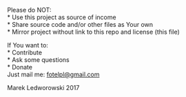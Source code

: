 Please do NOT:  
	* Use this project as source of income  
	* Share source code and/or other files as Your own  
	* Mirror project without link to this repo and license (this file)  
	
If You want to:  
	* Contribute  
	* Ask some questions  
	* Donate  
Just mail me: fotelpl@gmail.com  

Marek Ledworowski 2017  
